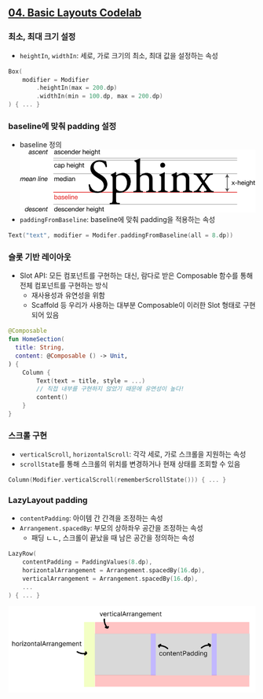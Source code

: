 ## [04. Basic Layouts Codelab](https://developer.android.com/codelabs/jetpack-compose-layouts?hl=ko&continue=https%3A%2F%2Fdeveloper.android.com%2Fcourses%2Fpathways%2Fjetpack-compose-for-android-developers-1%3Fhl%3Dko%23codelab-https%3A%2F%2Fdeveloper.android.com%2Fcodelabs%2Fjetpack-compose-layouts#0) 

### 최소, 최대 크기 설정
- `heightIn`, `widthIn`: 세로, 가로 크기의 최소, 최대 값을 설정하는 속성
```kotlin
Box(
    modifier = Modifier
        .heightIn(max = 200.dp)
        .widthIn(min = 100.dp, max = 200.dp)
) { ... }
```

### baseline에 맞춰 padding 설정
- baseline 정의
![baseline](image/baseline.png)
- `paddingFromBaseline`: baseline에 맞춰 padding을 적용하는 속성
```kotlin
Text("text", modifier = Modifer.paddingFromBaseline(all = 8.dp))
```

### 슬롯 기반 레이아웃
- Slot API: 모든 컴포넌트를 구현하는 대신, 람다로 받은 Composable 함수를 통해 전체 컴포넌트를 구현하는 방식
  - 재사용성과 유연성을 위함
  - Scaffold 등 우리가 사용하는 대부분 Composable이 이러한 Slot 형태로 구현되어 있음
```kotlin
@Composable
fun HomeSection(
  title: String, 
  content: @Composable () -> Unit,
) {
    Column {
        Text(text = title, style = ...)
        // 직접 내부를 구현하지 않았기 때문에 유연성이 높다!
        content() 
    }
}
```

### 스크롤 구현
- `verticalScroll`, `horizontalScroll`: 각각 세로, 가로 스크롤을 지원하는 속성
- `scrollState`를 통해 스크롤의 위치를 변경하거나 현재 상태를 조회할 수 있음
```kotlin
Column(Modifier.verticalScroll(rememberScrollState())) { ... }
```

### LazyLayout padding
- `contentPadding`: 아이템 간 간격을 조정하는 속성  
- `Arrangement.spacedBy`: 부모의 상하좌우 공간을 조정하는 속성
  - 패딩 ㄴㄴ, 스크롤이 끝났을 때 남은 공간을 정의하는 속성
```kotlin
LazyRow(
    contentPadding = PaddingValues(8.dp),
    horizontalArrangement = Arrangement.spacedBy(16.dp),
    verticalArrangement = Arrangement.spacedBy(16.dp),
    ...
) { ... }
```
![img.png](image/lazy_padding.png)